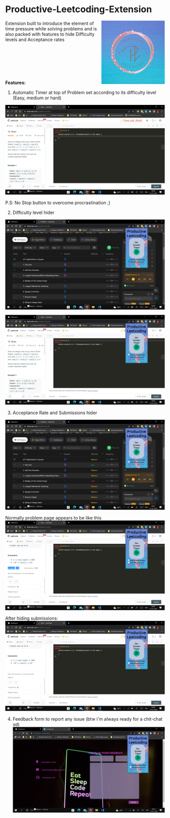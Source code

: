 # Productive-Leetcoding-Extension
<img src="https://github.com/Manteg-Singh/Productive-Leetcoding-Extension/blob/main/Screenshots/icon.png" align="right"
     alt="Productive Leetcoding by Manteg Singh" width="200" height="200">
Extension built to introduce the element of time pressure while solving problems and is also packed with features to hide Difficulty levels and Acceptance rates
<br><br><br><br><br><br><br><br>
**Features:**
1) Automatic Timer at top of Problem set according to its difficulty level (Easy, medium or hard)

![](https://github.com/Manteg-Singh/Productive-Leetcoding-Extension/blob/main/Screenshots/Problem%20Page/timer.png)

P.S: No Stop button to overcome procrastination ;)


2) Difficulty level hider 

![](https://github.com/Manteg-Singh/Productive-Leetcoding-Extension/blob/main/Screenshots/ProblemSet%20Page/both%20hidden.png)

![](https://github.com/Manteg-Singh/Productive-Leetcoding-Extension/blob/main/Screenshots/Problem%20Page/Difficulty%20hidden.png)


3) Acceptance Rate and Submissions hider


![](https://github.com/Manteg-Singh/Productive-Leetcoding-Extension/blob/main/Screenshots/ProblemSet%20Page/acceptance%20hidden.png)

Normally problem page appears to be like this
![](https://github.com/Manteg-Singh/Productive-Leetcoding-Extension/blob/main/Screenshots/Problem%20Page/normally%20shown.png)

After hiding submissions:
![](https://github.com/Manteg-Singh/Productive-Leetcoding-Extension/blob/main/Screenshots/Problem%20Page/acceptance%2Csubmission%20hidden.png)

4) Feedback form to report any issue (btw i'm always ready for a chit-chat xd)
![](https://github.com/Manteg-Singh/Productive-Leetcoding-Extension/blob/main/Screenshots/form.png)

